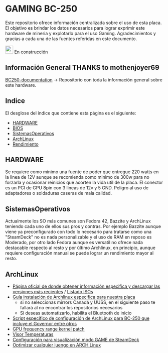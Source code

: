 # GAMING BC-250

Este repositorio ofrece información centralizada sobre el uso de esta placa.
El objetivo es brindar los datos necesarios para lograr exprimir este hardware de mineria y explotarlo para el uso Gaming.
Agradecimientos y gracias a cada una de las fuentes referidas en este documento.

<img src="https://cdn-icons-png.flaticon.com/512/3756/3756712.png" width="25" height="25"> En construcción


## Información General THANKS to mothenjoyer69
[BC250-documentation](https://github.com/mothenjoyer69/bc250-documentation) -> Repositorio con toda la información general sobre este hardware. 

## Indice
El desglose del índice que contiene esta página es el siguiente:
* [HARDWARE](https://github.com/scrakcho/BC-250/README.md/#HARDWARE)
* [BIOS](https://github.com/scrakcho/BC-250/blob/main/bios/Readme.md)
* [SistemasOperativos](https://github.com/scrakcho/BC-250/README.md/#SistemasOperativos)
* [ArchLinux](https://github.com/scrakcho/BC-250/README.md/#ArchLinux)
* [Rendimiento](https://github.com/scrakcho/BC-250/blob/main/evidences/Readme.md)

## HARDWARE

Se requiere como minimo una fuente de poder que entregue 220 watts en la linea de 12V aunque se recomienda como minimo de 300w para no forzarla y ocasionar reinicios que acorten la vida util de la placa. El conector es un PCI de GPU 8pin con 3 lineas de 12v y 5 GND.
Peligro al uso de adaptadores o soldaduras caseras de mala calidad.

## SistemasOperativos
Actualmente los SO más comunes son Fedora 42, Bazzite y ArchLinux teniendo cada uno de ellos sus pros y contras.
Por ejemplo Bazzite aunque viene ya preconfigurado con todo lo necesario para tratarse como una "SteamDeck" no es nada personalizable y el uso de RAM en reposo es Moderado, por otro lado Fedora aunque es versatil no ofrece nada destacable respecto al resto y por último Archlinux, en principio, aunque requiere configuración manual se puede lograr un rendimiento mayor al resto.


## ArchLinux
* [Página oficial de donde obtener información especifica y descargar las versiones más recientes](https://archlinux.org/download/) / [Listado ISOs](https://archive.archlinux.org/iso/)
* [Guía instalación de Archlinux especifica para nuestra placa](https://github.com/eabarriosTGC/Instalacion-de-Arch-para-la-Placa-BC-250-AMD)
  - si no seleccionas mirrors Canadá y UUSS, en el siguiente paso te fallará al no encontrar los repositorios necesarios
  - Si deseas automatizarlo, habilita el Bluetooth de inicio
* [Script especifico de configuración de ArchLinux para BC-250 que incluye el Governor entre otros](https://github.com/eabarriosTGC/BC250--ARCH)
* [GPU frequency range kernel patch](https://github.com/scrakcho/BC-250/blob/main/kernel/Readme.md)
* [Visor Temperaturas](https://github.com/scrakcho/BC-250/blob/main/configuration/Temp_Readme.md)
* [Configuración para visualización modo GAME de SteamDeck](https://github.com/shahnawazshahin/steam-using-gamescope-guide)
* [Optimizar cualquier juengo en ARCH Linux](https://www.youtube.com/watch?v=NOw3TPgxXYQ&ab_channel=Pingu)
